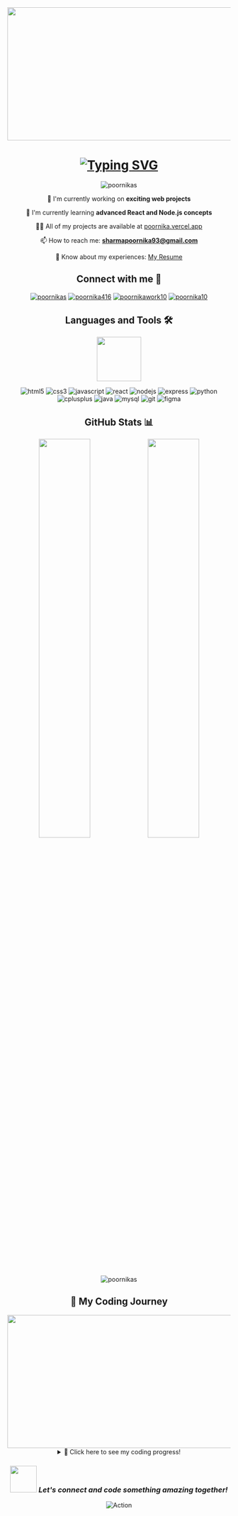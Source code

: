 <div align="center">
  <img src="https://media.giphy.com/media/L1R1tvI9svkIWwpVYr/giphy.gif" width="600" height="300"/>
</div>

<h1 align="center">
  <a href="https://git.io/typing-svg">
    <img src="https://readme-typing-svg.herokuapp.com?font=Fira+Code&pause=1000&color=F75C7E&center=true&vCenter=true&width=435&lines=Hello+There!+👋;I'm+Poornika+Sharma;A+Full+Stack+Web+Developer;From+India+🇮🇳" alt="Typing SVG" />
  </a>
</h1>

<p align="center">
  <img src="https://komarev.com/ghpvc/?username=poornikas&label=Profile%20views&color=F75C7E&style=for-the-badge" alt="poornikas" />
</p>

<div align="center">
  
  🔭 I'm currently working on **exciting web projects**
  
  🌱 I'm currently learning **advanced React and Node.js concepts**
  
  👨‍💻 All of my projects are available at [poornika.vercel.app](https://poornika.vercel.app)
  
  📫 How to reach me: **sharmapoornika93@gmail.com**
  
  📄 Know about my experiences: [My Resume](https://tinyurl.com/mrymt6ms)
  
</div>

<h2 align="center">Connect with me 🤝</h2>
<p align="center">
  <a href="https://linkedin.com/in/poornikas" target="blank"><img align="center" src="https://img.shields.io/badge/LinkedIn-0077B5?style=for-the-badge&logo=linkedin&logoColor=white" alt="poornikas"/></a>
  <a href="https://instagram.com/poornika416" target="blank"><img align="center" src="https://img.shields.io/badge/Instagram-E4405F?style=for-the-badge&logo=instagram&logoColor=white" alt="poornika416"/></a>
  <a href="https://www.hackerrank.com/poornikawork10" target="blank"><img align="center" src="https://img.shields.io/badge/-Hackerrank-2EC866?style=for-the-badge&logo=HackerRank&logoColor=white" alt="poornikawork10"/></a>
  <a href="https://www.leetcode.com/poornika10" target="blank"><img align="center" src="https://img.shields.io/badge/-LeetCode-FFA116?style=for-the-badge&logo=LeetCode&logoColor=black" alt="poornika10"/></a>
</p>

<h2 align="center">Languages and Tools 🛠</h2>

<p align="center">
  <img src="https://media.giphy.com/media/QssGEmpkyEOhBCb7e1/giphy.gif" width="100"/>
</p>

<p align="center">
  <img src="https://img.shields.io/badge/HTML5-E34F26?style=for-the-badge&logo=html5&logoColor=white" alt="html5" />
  <img src="https://img.shields.io/badge/CSS3-1572B6?style=for-the-badge&logo=css3&logoColor=white" alt="css3" />
  <img src="https://img.shields.io/badge/JavaScript-323330?style=for-the-badge&logo=javascript&logoColor=F7DF1E" alt="javascript" />
  <img src="https://img.shields.io/badge/React-20232A?style=for-the-badge&logo=react&logoColor=61DAFB" alt="react" />
  <img src="https://img.shields.io/badge/Node.js-339933?style=for-the-badge&logo=nodedotjs&logoColor=white" alt="nodejs" />
  <img src="https://img.shields.io/badge/Express.js-000000?style=for-the-badge&logo=express&logoColor=white" alt="express" />
  <img src="https://img.shields.io/badge/Python-FFD43B?style=for-the-badge&logo=python&logoColor=blue" alt="python" />
  <img src="https://img.shields.io/badge/C%2B%2B-00599C?style=for-the-badge&logo=c%2B%2B&logoColor=white" alt="cplusplus" />
  <img src="https://img.shields.io/badge/Java-ED8B00?style=for-the-badge&logo=java&logoColor=white" alt="java" />
  <img src="https://img.shields.io/badge/MySQL-005C84?style=for-the-badge&logo=mysql&logoColor=white" alt="mysql" />
  <img src="https://img.shields.io/badge/GIT-E44C30?style=for-the-badge&logo=git&logoColor=white" alt="git" />
  <img src="https://img.shields.io/badge/Figma-F24E1E?style=for-the-badge&logo=figma&logoColor=white" alt="figma" />
</p>

<h2 align="center">GitHub Stats 📊</h2>

<p align="center">
  <img width="48%" src="https://github-readme-stats.vercel.app/api?username=poornikas&show_icons=true&theme=radical" />
  <img width="48%" src="https://github-readme-streak-stats.herokuapp.com/?user=poornikas&theme=radical" />
</p>

<p align="center">
  <img src="https://github-readme-stats.vercel.app/api/top-langs/?username=poornikas&theme=radical&layout=compact" alt="poornikas" />
</p>

<h2 align="center">🚀 My Coding Journey</h2>

<div align="center">
  <img src="https://media.giphy.com/media/3oKIPEqDGUULpEU0aQ/giphy.gif" width="600" height="300" />
</div>

<details>
  <summary align="center">🌟 Click here to see my coding progress!</summary>
  <br>
  <p align="center">
    <img src="https://github-profile-summary-cards.vercel.app/api/cards/profile-details?username=poornikas&theme=radical" alt="Poornika's GitHub Stats" />
  </p>
  <p align="center">
    <img src="https://github-profile-summary-cards.vercel.app/api/cards/repos-per-language?username=poornikas&theme=radical" alt="Top Languages by Repo" />
    <img src="https://github-profile-summary-cards.vercel.app/api/cards/most-commit-language?username=poornikas&theme=radical" alt="Top Languages by Commit" />
  </p>
</details>

<h3 align="center">
  <img src="https://media.giphy.com/media/LnQjpWaON8nhr21vNW/giphy.gif" width="60"> <em>Let's connect and code something amazing together!</em>
</h3>

<div align="center">
  <img src="https://raw.githubusercontent.com/BrunnerLivio/brunnerlivio/master/images/marquee.svg" alt="Action" />
</div>
